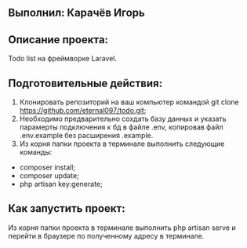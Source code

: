 ## Выполнил: Карачёв Игорь

## Описание проекта:
Todo list на фреймворке Laravel.
## Подготовительные действия:

1. Клонировать репозиторий на ваш компьютер командой git clone https://github.com/eternal097/todo.git;
2. Необходимо предварительно сохдать базу данных и указать парамерты подключения к бд в файле .env, копировав файл
.env.example без расширения .example.
3. Из корня папки проекта в терминале выполнить следующие команды:
- composer install;
- composer update;
- php artisan key:generate;

## Как запустить проект:

Из корня папки проекта в терминале выполнить php artisan serve и перейти в браузере по полученному адресу в терминале.
